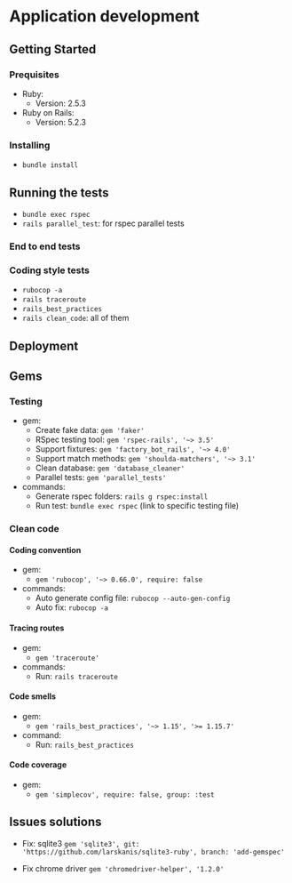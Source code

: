 # Application development

## Getting Started

### Prequisites
* Ruby:
  + Version: 2.5.3
* Ruby on Rails:
  + Version: 5.2.3

### Installing
* `bundle install`

## Running the tests
* `bundle exec rspec`
* `rails parallel_test`: for rspec parallel tests

### End to end tests

### Coding style tests
* `rubocop -a`
* `rails traceroute`
* `rails_best_practices`
* `rails clean_code`: all of them

## Deployment

## Gems
### Testing
* gem:
  + Create fake data: `gem 'faker'`
  + RSpec testing tool: `gem 'rspec-rails', '~> 3.5'`
  + Support fixtures: `gem 'factory_bot_rails', '~> 4.0'`
  + Support match methods: `gem 'shoulda-matchers', '~> 3.1'`
  + Clean database: `gem 'database_cleaner'`
  + Parallel tests: `gem 'parallel_tests'`
* commands:
  + Generate rspec folders: `rails g rspec:install`
  + Run test: `bundle exec rspec` (link to specific testing file)

### Clean code
#### Coding convention
* gem: 
  + `gem 'rubocop', '~> 0.66.0', require: false`
* commands:
  + Auto generate config file: `rubocop --auto-gen-config`
  + Auto fix: `rubocop -a`

#### Tracing routes
* gem: 
  + `gem 'traceroute'`
* commands:
  + Run: `rails traceroute`

#### Code smells
* gem:
  + `gem 'rails_best_practices', '~> 1.15', '>= 1.15.7'`
* command:
  + Run: `rails_best_practices`

#### Code coverage
* gem:
  + `gem 'simplecov', require: false, group: :test`

## Issues solutions
* Fix: sqlite3
`gem 'sqlite3', git: 'https://github.com/larskanis/sqlite3-ruby', branch: 'add-gemspec'`

* Fix chrome driver
`gem 'chromedriver-helper', '1.2.0'`
